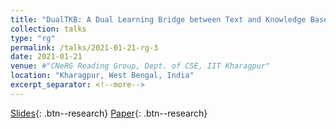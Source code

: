 ```yaml
---
title: "DualTKB: A Dual Learning Bridge between Text and Knowledge Base (EMNLP 2020)"
collection: talks
type: "rg"
permalink: /talks/2021-01-21-rg-3
date: 2021-01-21
venue: #"CNeRG Reading Group, Dept. of CSE, IIT Kharagpur"
location: "Kharagpur, West Bengal, India"
excerpt_separator: <!--more-->
---
```


<!--more-->
[Slides]("https://docs.google.com/presentation/d/e/2PACX-1vTtOUPtoTv1hjIskPlHqz3h3QCmoZ47sCGFkkaoyvsxo4bWli9oRVWOGlKC3tYdlP3cxih8Q4daS9Yg/pub?start=false&loop=false&delayms=3000"){: .btn--research} [Paper]("https://aclanthology.org/2020.emnlp-main.694.pdf"){: .btn--research}

